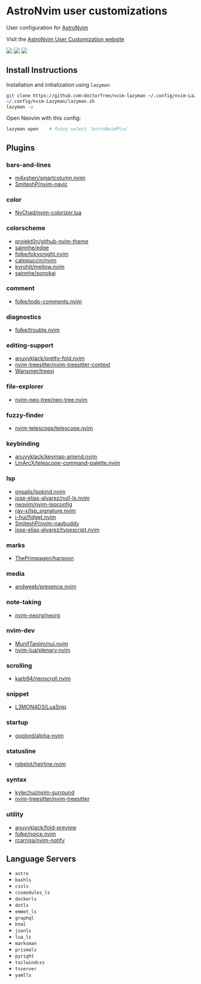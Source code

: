 # AstroNvim user customizations

User configuration for [AstroNvim](https://github.com/AstroNvim/AstroNvim)

Visit the [AstroNvim User Customization website](https://astronvim.lazyman.dev)

<a href="https://dotfyle.com/doctorfree/astronvim"><img src="https://dotfyle.com/doctorfree/astronvim/badges/plugins?style=flat" /></a>
<a href="https://dotfyle.com/doctorfree/astronvim"><img src="https://dotfyle.com/doctorfree/astronvim/badges/leaderkey?style=flat" /></a>
<a href="https://dotfyle.com/doctorfree/astronvim"><img src="https://dotfyle.com/doctorfree/astronvim/badges/plugin-manager?style=flat" /></a>

## Install Instructions

Installation and initialization using `lazyman`:

```bash
git clone https://github.com:doctorfree/nvim-lazyman ~/.config/nvim-Lazyman
~/.config/nvim-Lazyman/lazyman.sh
lazyman -a
```

Open Neovim with this config:

```bash
lazyman open    # fuzzy select 'AstroNvimPlus'
```

## Plugins

### bars-and-lines

+ [m4xshen/smartcolumn.nvim](https://dotfyle.com/plugins/m4xshen/smartcolumn.nvim)
+ [SmiteshP/nvim-navic](https://dotfyle.com/plugins/SmiteshP/nvim-navic)

### color

+ [NvChad/nvim-colorizer.lua](https://dotfyle.com/plugins/NvChad/nvim-colorizer.lua)

### colorscheme

+ [projekt0n/github-nvim-theme](https://dotfyle.com/plugins/projekt0n/github-nvim-theme)
+ [sainnhe/edge](https://dotfyle.com/plugins/sainnhe/edge)
+ [folke/tokyonight.nvim](https://dotfyle.com/plugins/folke/tokyonight.nvim)
+ [catppuccin/nvim](https://dotfyle.com/plugins/catppuccin/nvim)
+ [kvrohit/mellow.nvim](https://dotfyle.com/plugins/kvrohit/mellow.nvim)
+ [sainnhe/sonokai](https://dotfyle.com/plugins/sainnhe/sonokai)

### comment

+ [folke/todo-comments.nvim](https://dotfyle.com/plugins/folke/todo-comments.nvim)

### diagnostics

+ [folke/trouble.nvim](https://dotfyle.com/plugins/folke/trouble.nvim)

### editing-support

+ [anuvyklack/pretty-fold.nvim](https://dotfyle.com/plugins/anuvyklack/pretty-fold.nvim)
+ [nvim-treesitter/nvim-treesitter-context](https://dotfyle.com/plugins/nvim-treesitter/nvim-treesitter-context)
+ [Wansmer/treesj](https://dotfyle.com/plugins/Wansmer/treesj)

### file-explorer

+ [nvim-neo-tree/neo-tree.nvim](https://dotfyle.com/plugins/nvim-neo-tree/neo-tree.nvim)

### fuzzy-finder

+ [nvim-telescope/telescope.nvim](https://dotfyle.com/plugins/nvim-telescope/telescope.nvim)

### keybinding

+ [anuvyklack/keymap-amend.nvim](https://dotfyle.com/plugins/anuvyklack/keymap-amend.nvim)
+ [LinArcX/telescope-command-palette.nvim](https://dotfyle.com/plugins/LinArcX/telescope-command-palette.nvim)

### lsp

+ [onsails/lspkind.nvim](https://dotfyle.com/plugins/onsails/lspkind.nvim)
+ [jose-elias-alvarez/null-ls.nvim](https://dotfyle.com/plugins/jose-elias-alvarez/null-ls.nvim)
+ [neovim/nvim-lspconfig](https://dotfyle.com/plugins/neovim/nvim-lspconfig)
+ [ray-x/lsp_signature.nvim](https://dotfyle.com/plugins/ray-x/lsp_signature.nvim)
+ [j-hui/fidget.nvim](https://dotfyle.com/plugins/j-hui/fidget.nvim)
+ [SmiteshP/nvim-navbuddy](https://dotfyle.com/plugins/SmiteshP/nvim-navbuddy)
+ [jose-elias-alvarez/typescript.nvim](https://dotfyle.com/plugins/jose-elias-alvarez/typescript.nvim)

### marks

+ [ThePrimeagen/harpoon](https://dotfyle.com/plugins/ThePrimeagen/harpoon)

### media

+ [andweeb/presence.nvim](https://dotfyle.com/plugins/andweeb/presence.nvim)

### note-taking

+ [nvim-neorg/neorg](https://dotfyle.com/plugins/nvim-neorg/neorg)

### nvim-dev

+ [MunifTanjim/nui.nvim](https://dotfyle.com/plugins/MunifTanjim/nui.nvim)
+ [nvim-lua/plenary.nvim](https://dotfyle.com/plugins/nvim-lua/plenary.nvim)

### scrolling

+ [karb94/neoscroll.nvim](https://dotfyle.com/plugins/karb94/neoscroll.nvim)

### snippet

+ [L3MON4D3/LuaSnip](https://dotfyle.com/plugins/L3MON4D3/LuaSnip)

### startup

+ [goolord/alpha-nvim](https://dotfyle.com/plugins/goolord/alpha-nvim)

### statusline

+ [rebelot/heirline.nvim](https://dotfyle.com/plugins/rebelot/heirline.nvim)

### syntax

+ [kylechui/nvim-surround](https://dotfyle.com/plugins/kylechui/nvim-surround)
+ [nvim-treesitter/nvim-treesitter](https://dotfyle.com/plugins/nvim-treesitter/nvim-treesitter)

### utility

+ [anuvyklack/fold-preview](https://dotfyle.com/plugins/anuvyklack/fold-preview)
+ [folke/noice.nvim](https://dotfyle.com/plugins/folke/noice.nvim)
+ [rcarriga/nvim-notify](https://dotfyle.com/plugins/rcarriga/nvim-notify)

## Language Servers

+ `astro`
+ `bashls`
+ `cssls`
+ `cssmodules_ls`
+ `dockerls`
+ `dotls`
+ `emmet_ls`
+ `graphql`
+ `html`
+ `jsonls`
+ `lua_ls`
+ `marksman`
+ `prismals`
+ `pyright`
+ `tailwindcss`
+ `tsserver`
+ `yamlls`

